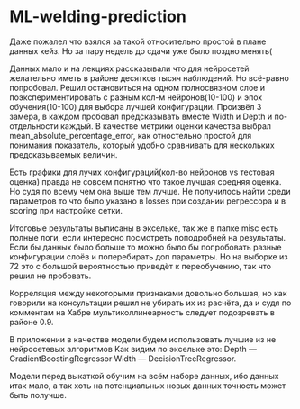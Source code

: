 # ML-welding-prediction

Даже пожалел что взялся за такой относительно простой в плане данных кейз.
Но за пару недель до сдачи уже было поздно менять(

Данных мало и на лекциях рассказывали что для нейросетей желательно иметь в районе десятков тысяч наблюдений.
Но всё-равно попробовал. Решил остановиться на одном полносвязном слое и поэкспериментировать с разным кол-м нейронов(10-100) и эпох обучения(10-100) для выбора лучшей конфигурации.
Произвёл 3 замера, в каждом пробовал предсказывать вместе Width и Depth и по-отдельности каждый.
В качестве метрики оценки качества выбрал mean_absolute_percentage_error, как отностельно простой для понимания показатель, который удобно сравнивать для нескольких предсказываемых величин.

Есть графики для лучих конфигураций(кол-во нейронов vs тестовая оценка) правда не совсем понятно что такое лучшая средняя оценка. Но судя по всему чем она выше тем лучше. Не получилось найти среди параметров то что было указано в losses при создании регрессора и в scoring при настройке сетки.

Итоговые результаты выписаны в эксельке, так же в папке misc есть полные логи, если интересно посмотреть поподробней на результаты.
Если бы данных было больше то можно было бы попробовать разные конфигурации слоёв и поперебирать доп параметры. Но на выборке из 72 это с большой вероятностью приведёт к переобучению, так что решил не пробовать.

Корреляция между некоторыми признаками довольно большая, но как говорили на консультации решил не убирать их из расчёта, да и судя по комментам на Хабре мультиколлинеарность следует подозревать в районе 0.9.

В приложении в качестве модели будем использовать лучшие из не нейросетевых алгоритмов
Как видим по эксельке это:
Depth — GradientBoostingRegressor
Width — DecisionTreeRegressor.

Модели перед выкаткой обучим на всём наборе данных, ибо данных итак мало, а так хоть на потенциальных новых данных точность может быть получше.
